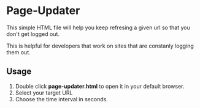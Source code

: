 Page-Updater
============

This simple HTML file will help you keep refresing a given url so that you don't get logged out. 

This is helpful for developers that work on sites that are constanly logging them out.

## Usage
1. Double click **page-updater.html** to open it in your default browser.
2. Select your target URL
3. Choose the time interval in seconds.

